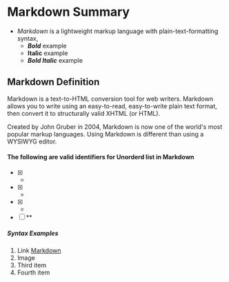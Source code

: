 #  Markdown Summary
* _Markdown_ is a lightweight markup language with plain-text-formatting syntax,
  * ***Bold*** example
  * **Italic** example
  * ***Bold Italic*** example
## Markdown Definition
Markdown is a text-to-HTML conversion tool for web writers. Markdown allows you to write using an easy-to-read, easy-to-write plain text format, then convert it to structurally valid XHTML (or HTML).

Created by John Gruber in 2004, Markdown is now one of the world's most popular markup languages. Using Markdown is different than using a WYSIWYG editor.
   
#### The following are valid identifiers for Unorderd list in Markdown
- [x] -
- [x] *
- [x] +
- [ ] **

##### Syntax Examples
1. Link [Markdown](https://guides.github.com/features/mastering-markdown/)
1. Image
1. Third item
1. Fourth item

